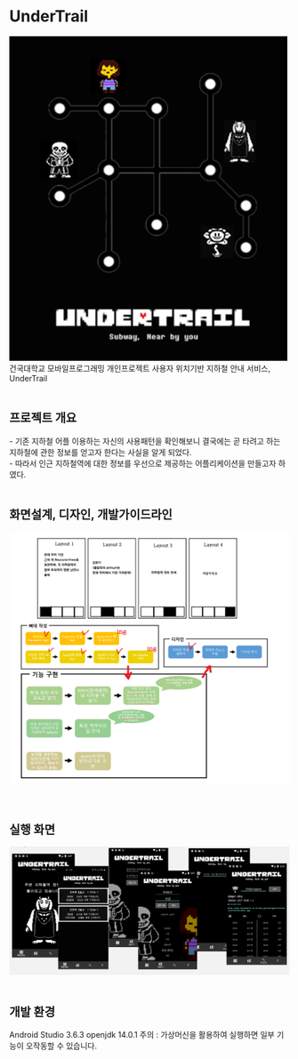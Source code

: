 # UnderTrail
<img src="/images/main.png" width=500/>
<br>건국대학교 모바일프로그래밍 개인프로젝트 사용자 위치기반 지하철 안내 서비스, UnderTrail 
<br><br>
<h2>프로젝트 개요</h2>
- 기존 지하철 어플 이용하는 자신의 사용패턴을 확인해보니 결국에는 곧 타려고 하는 지하철에 관한 정보를 얻고자 한다는 사실을 알게 되었다.<br>
- 따라서 인근 지하철역에 대한 정보를 우선으로 제공하는 어플리케이션을 만들고자 하였다.
<br><br>
<h2>화면설계, 디자인, 개발가이드라인</h2>
<img src="/images/predev.png" width=600 />
<br>
<br><br>
<h2>실행 화면</h2>
<img src="/images/screen.png" width=800 />
<br><br>
<h2>개발 환경</h2>
Android Studio 3.6.3
openjdk 14.0.1
주의 : 가상머신을 활용하여 실행하면 일부 기능이 오작동할 수 있습니다.
